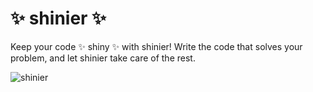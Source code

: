 # ✨ shinier ✨

Keep your code ✨ shiny ✨ with shinier! Write the code that solves your problem, and let shinier take care of the rest.

![shinier](https://img.shields.io/badge/CLI-shinier-gold)
